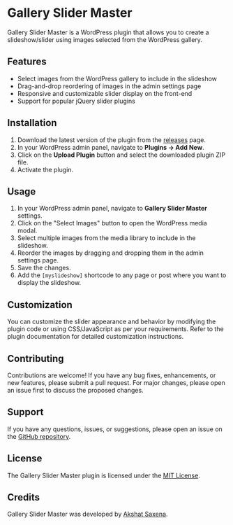 # Gallery Slider Master

Gallery Slider Master is a WordPress plugin that allows you to create a slideshow/slider using images selected from the WordPress gallery.

## Features

- Select images from the WordPress gallery to include in the slideshow
- Drag-and-drop reordering of images in the admin settings page
- Responsive and customizable slider display on the front-end
- Support for popular jQuery slider plugins

## Installation

1. Download the latest version of the plugin from the [releases](https://github.com/your-username/gallery-slider-master/releases) page.
2. In your WordPress admin panel, navigate to **Plugins → Add New**.
3. Click on the **Upload Plugin** button and select the downloaded plugin ZIP file.
4. Activate the plugin.

## Usage

1. In your WordPress admin panel, navigate to **Gallery Slider Master** settings.
2. Click on the "Select Images" button to open the WordPress media modal.
3. Select multiple images from the media library to include in the slideshow.
4. Reorder the images by dragging and dropping them in the admin settings page.
5. Save the changes.
6. Add the `[myslideshow]` shortcode to any page or post where you want to display the slideshow.

## Customization

You can customize the slider appearance and behavior by modifying the plugin code or using CSS/JavaScript as per your requirements. Refer to the plugin documentation for detailed customization instructions.

## Contributing

Contributions are welcome! If you have any bug fixes, enhancements, or new features, please submit a pull request. For major changes, please open an issue first to discuss the proposed changes.

## Support

If you have any questions, issues, or suggestions, please open an issue on the [GitHub repository](https://github.com/your-username/gallery-slider-master/issues).

## License

The Gallery Slider Master plugin is licensed under the [MIT License](https://opensource.org/licenses/MIT).

## Credits

Gallery Slider Master was developed by [Akshat Saxena](/).

